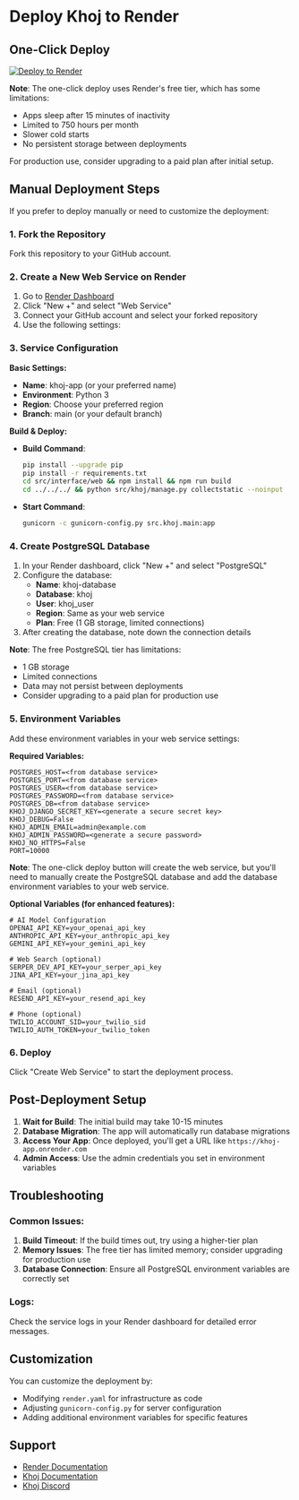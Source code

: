 # Deploy Khoj to Render

## One-Click Deploy

[![Deploy to Render](https://render.com/images/deploy-to-render-button.svg)](https://render.com/deploy?repo=https://github.com/officialprakashkumarsingh/khoj)

**Note**: The one-click deploy uses Render's free tier, which has some limitations:
- Apps sleep after 15 minutes of inactivity
- Limited to 750 hours per month
- Slower cold starts
- No persistent storage between deployments

For production use, consider upgrading to a paid plan after initial setup.

## Manual Deployment Steps

If you prefer to deploy manually or need to customize the deployment:

### 1. Fork the Repository
Fork this repository to your GitHub account.

### 2. Create a New Web Service on Render
1. Go to [Render Dashboard](https://dashboard.render.com/)
2. Click "New +" and select "Web Service"
3. Connect your GitHub account and select your forked repository
4. Use the following settings:

### 3. Service Configuration

**Basic Settings:**
- **Name**: khoj-app (or your preferred name)
- **Environment**: Python 3
- **Region**: Choose your preferred region
- **Branch**: main (or your default branch)

**Build & Deploy:**
- **Build Command**: 
  ```bash
  pip install --upgrade pip
  pip install -r requirements.txt
  cd src/interface/web && npm install && npm run build
  cd ../../../ && python src/khoj/manage.py collectstatic --noinput
  ```
- **Start Command**: 
  ```bash
  gunicorn -c gunicorn-config.py src.khoj.main:app
  ```

### 4. Create PostgreSQL Database
1. In your Render dashboard, click "New +" and select "PostgreSQL"
2. Configure the database:
   - **Name**: khoj-database
   - **Database**: khoj
   - **User**: khoj_user
   - **Region**: Same as your web service
   - **Plan**: Free (1 GB storage, limited connections)
3. After creating the database, note down the connection details

**Note**: The free PostgreSQL tier has limitations:
- 1 GB storage
- Limited connections
- Data may not persist between deployments
- Consider upgrading to a paid plan for production use

### 5. Environment Variables
Add these environment variables in your web service settings:

**Required Variables:**
```
POSTGRES_HOST=<from database service>
POSTGRES_PORT=<from database service>
POSTGRES_USER=<from database service>
POSTGRES_PASSWORD=<from database service>
POSTGRES_DB=<from database service>
KHOJ_DJANGO_SECRET_KEY=<generate a secure secret key>
KHOJ_DEBUG=False
KHOJ_ADMIN_EMAIL=admin@example.com
KHOJ_ADMIN_PASSWORD=<generate a secure password>
KHOJ_NO_HTTPS=False
PORT=10000
```

**Note**: The one-click deploy button will create the web service, but you'll need to manually create the PostgreSQL database and add the database environment variables to your web service.

**Optional Variables (for enhanced features):**
```
# AI Model Configuration
OPENAI_API_KEY=your_openai_api_key
ANTHROPIC_API_KEY=your_anthropic_api_key
GEMINI_API_KEY=your_gemini_api_key

# Web Search (optional)
SERPER_DEV_API_KEY=your_serper_api_key
JINA_API_KEY=your_jina_api_key

# Email (optional)
RESEND_API_KEY=your_resend_api_key

# Phone (optional)
TWILIO_ACCOUNT_SID=your_twilio_sid
TWILIO_AUTH_TOKEN=your_twilio_token
```

### 6. Deploy
Click "Create Web Service" to start the deployment process.

## Post-Deployment Setup

1. **Wait for Build**: The initial build may take 10-15 minutes
2. **Database Migration**: The app will automatically run database migrations
3. **Access Your App**: Once deployed, you'll get a URL like `https://khoj-app.onrender.com`
4. **Admin Access**: Use the admin credentials you set in environment variables

## Troubleshooting

### Common Issues:

1. **Build Timeout**: If the build times out, try using a higher-tier plan
2. **Memory Issues**: The free tier has limited memory; consider upgrading for production use
3. **Database Connection**: Ensure all PostgreSQL environment variables are correctly set

### Logs:
Check the service logs in your Render dashboard for detailed error messages.

## Customization

You can customize the deployment by:
- Modifying `render.yaml` for infrastructure as code
- Adjusting `gunicorn-config.py` for server configuration
- Adding additional environment variables for specific features

## Support

- [Render Documentation](https://render.com/docs)
- [Khoj Documentation](https://docs.khoj.dev)
- [Khoj Discord](https://discord.gg/BDgyabRM6e)